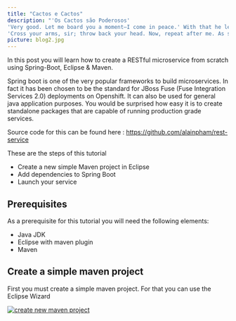 ```yaml
---
title: "Cactos e Cactos"
description: "'Os Cactos são Poderosos'
'Very good. Let me board you a moment—I come in peace.' With that he leaped from the canoe, swam to the boat; and climbing the gunwale, stood face to face with the captain.
'Cross your arms, sir; throw back your head. Now, repeat after me. As soon as Steelkilt leaves me, I swear to beach this boat on yonder island, and remain there six days. If I do not, may lightning strike me!'A pretty scholar,' laughed the Lakeman. 'Adios, Senor!' and leaping into the sea, he swam back to his comrades."
picture: blog2.jpg
---
```


<p>In this post you will learn how to create a RESTful microservice
	from scratch using Spring-Boot, Eclipse & Maven.</p>
<!--more-->

<p>Spring boot is one of the very popular frameworks to build
	microservices. In fact it has been chosen to be the standard for JBoss
	Fuse (Fuse Integration Services 2.0) deployments on Openshift. It can
	also be used for general java application purposes. You would be
	surprised how easy it is to create standalone packages that are capable
	of running production grade services.</p>

<p>Source code for this can be found here :
<a href="https://github.com/alainpham/rest-service">https://github.com/alainpham/rest-service</a>
</p>
<p>These are the steps of this tutorial</p>

<ul>
 	<li>Create a new simple Maven project in Eclipse</li>
 	<li>Add dependencies to Spring Boot</li>
 	<li>Launch your service</li>
</ul>

<h2>Prerequisites</h2>

<p>As a prerequisite for this tutorial you will need the following
	elements:</p>

<ul>
 	<li>Java JDK</li>
 	<li>Eclipse with maven plugin</li>
 	<li>Maven</li>
</ul>



<h2>Create a simple maven project</h2>

<p>First you must create a simple maven project. For that you can use the Eclipse Wizard</p>

<a href="/assets/img/slider/{{page.id}}/icon1.png"> <img
	class="center-block img-responsive"
	src="/assets/img/slider/{{page.id}}/icon1.png" alt="create new maven project"/></a>
